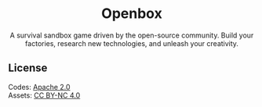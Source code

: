<div align="center">

# Openbox

A survival sandbox game driven by the open-source community. Build your factories, research new technologies, and unleash your creativity.

</div>

## License
Codes:  [Apache 2.0](LICENSE-CODE)<br>
Assets: [CC BY-NC 4.0](LICENSE-CODE)